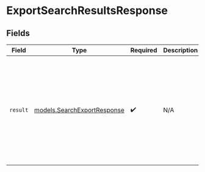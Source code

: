 # ExportSearchResultsResponse


## Fields

| Field                                                                                                                                                                                                                                                                                                                                                                                                                                                                                                                                                                                                                                                                                                                                                                                                                                                                                                                                                                                        | Type                                                                                                                                                                                                                                                                                                                                                                                                                                                                                                                                                                                                                                                                                                                                                                                                                                                                                                                                                                                         | Required                                                                                                                                                                                                                                                                                                                                                                                                                                                                                                                                                                                                                                                                                                                                                                                                                                                                                                                                                                                     | Description                                                                                                                                                                                                                                                                                                                                                                                                                                                                                                                                                                                                                                                                                                                                                                                                                                                                                                                                                                                  | Example                                                                                                                                                                                                                                                                                                                                                                                                                                                                                                                                                                                                                                                                                                                                                                                                                                                                                                                                                                                      |
| -------------------------------------------------------------------------------------------------------------------------------------------------------------------------------------------------------------------------------------------------------------------------------------------------------------------------------------------------------------------------------------------------------------------------------------------------------------------------------------------------------------------------------------------------------------------------------------------------------------------------------------------------------------------------------------------------------------------------------------------------------------------------------------------------------------------------------------------------------------------------------------------------------------------------------------------------------------------------------------------- | -------------------------------------------------------------------------------------------------------------------------------------------------------------------------------------------------------------------------------------------------------------------------------------------------------------------------------------------------------------------------------------------------------------------------------------------------------------------------------------------------------------------------------------------------------------------------------------------------------------------------------------------------------------------------------------------------------------------------------------------------------------------------------------------------------------------------------------------------------------------------------------------------------------------------------------------------------------------------------------------- | -------------------------------------------------------------------------------------------------------------------------------------------------------------------------------------------------------------------------------------------------------------------------------------------------------------------------------------------------------------------------------------------------------------------------------------------------------------------------------------------------------------------------------------------------------------------------------------------------------------------------------------------------------------------------------------------------------------------------------------------------------------------------------------------------------------------------------------------------------------------------------------------------------------------------------------------------------------------------------------------- | -------------------------------------------------------------------------------------------------------------------------------------------------------------------------------------------------------------------------------------------------------------------------------------------------------------------------------------------------------------------------------------------------------------------------------------------------------------------------------------------------------------------------------------------------------------------------------------------------------------------------------------------------------------------------------------------------------------------------------------------------------------------------------------------------------------------------------------------------------------------------------------------------------------------------------------------------------------------------------------------- | -------------------------------------------------------------------------------------------------------------------------------------------------------------------------------------------------------------------------------------------------------------------------------------------------------------------------------------------------------------------------------------------------------------------------------------------------------------------------------------------------------------------------------------------------------------------------------------------------------------------------------------------------------------------------------------------------------------------------------------------------------------------------------------------------------------------------------------------------------------------------------------------------------------------------------------------------------------------------------------------- |
| `result`                                                                                                                                                                                                                                                                                                                                                                                                                                                                                                                                                                                                                                                                                                                                                                                                                                                                                                                                                                                     | [models.SearchExportResponse](../models/searchexportresponse.md)                                                                                                                                                                                                                                                                                                                                                                                                                                                                                                                                                                                                                                                                                                                                                                                                                                                                                                                             | :heavy_check_mark:                                                                                                                                                                                                                                                                                                                                                                                                                                                                                                                                                                                                                                                                                                                                                                                                                                                                                                                                                                           | N/A                                                                                                                                                                                                                                                                                                                                                                                                                                                                                                                                                                                                                                                                                                                                                                                                                                                                                                                                                                                          | {<br/>"facets": null,<br/>"links": {<br/>"next": "https://example.zendesk.com/api/v2/search/export.json?filter%5Btype%5D=ticket\u0026page%5Bafter%5D=eyJmaWVsZCI6ImNyZWF0ZWRfYXQiLCJkZXNjIjp0cnVlLCJ0aWVCcmVha0ZpZWxkIjoiaWQiLCJ0aWVCcmVha0Rlc2MiOmZhbHNlLCJzb3J0VmFsdWVzIjpudWxsLCJleHBvcnRlZFRodXNGYXIiOjAsInNlc3Npb25TdGFydCI6MTYwNzAzOTI1Mzk4NSwiY3JlYXRlZEF0IjoxNjA3MDM5MjUzOTg1LCJzYWx0ZWRSZXF1ZXN0SGFzaCI6LTQ5ODM0ODc3LCJzYWx0ZWRDdXJzb3JIYXNoIjotMjQwMzQ4MjgwfQ%3D%3D\u0026page%5Bsize%5D=100\u0026query=hello%26page%5Bsize%5D%3D100%26filter%5Btype%5D%3Dticket",<br/>"prev": null<br/>},<br/>"meta": {<br/>"after_cursor": "eyJmaWVsZCI6ImNyZWF0ZWRfYXQiLCJkZXNjIjp0cnVlLCJ0aWVCcmVha0ZpZWxkIjoiaWQiLCJ0aWVCcmVha0Rlc2MiOmZhbHNlLCJzb3J0VmFsdWVzIjpudWxsLCJleHBvcnRlZFRodXNGYXIiOjAsInNlc3Npb25TdGFydCI6MTYwNzAzOTI1Mzk4NSwiY3JlYXRlZEF0IjoxNjA3MDM5MjUzOTg1LCJzYWx0ZWRSZXF1ZXN0SGFzaCI6LTQ5ODM0ODc3LCJzYWx0ZWRDdXJzb3JIYXNoIjotMjQwMzQ4MjgwfQ==",<br/>"before_cursor": null,<br/>"has_more": true<br/>},<br/>"results": []<br/>} |